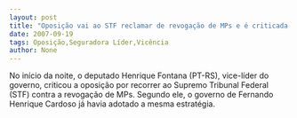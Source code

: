 ```yaml
---
layout: post
title: "Oposição vai ao STF reclamar de revogação de MPs e é criticada pelo vice-líder do PT"
date: 2007-09-19
tags: Oposição,Seguradora Líder,Vicência
author: None
---
```

No in&iacute;cio da noite, o deputado Henrique Fontana (PT-RS), vice-l&iacute;der do governo, criticou a oposi&ccedil;&atilde;o por recorrer ao Supremo Tribunal Federal (STF) contra a revoga&ccedil;&atilde;o de MPs. 
Segundo ele, o governo de Fernando Henrique Cardoso j&aacute; havia adotado a mesma estrat&eacute;gia. 
 